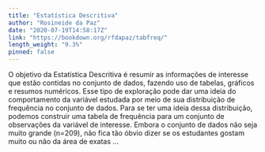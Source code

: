 ```yaml
---
title: "Estatística Descritiva"
author: "Rosineide da Paz"
date: "2020-07-19T14:58:17Z"
link: "https://bookdown.org/rfdapaz/tabfreq/"
length_weight: "9.3%"
pinned: false
---
```


O objetivo da Estatística Descritiva é resumir as informações de interesse que estão contidas no conjunto de dados, fazendo uso de tabelas, gráficos e resumos numéricos. Esse tipo de exploração pode dar uma ideia do comportamento da variável estudada por meio de sua distribuição de frequência no conjunto de dados. Para se ter uma ideia dessa distribuição, podemos construir uma tabela de frequência para um conjunto de observações da variável de interesse. Embora o conjunto de dados não seja muito grande \(n=209\), não fica tão óbvio dizer se os estudantes gostam muito ou não da área de exatas ...
